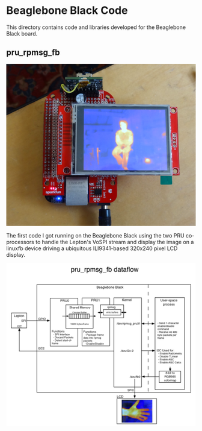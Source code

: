 # Beaglebone Black Code

This directory contains code and libraries developed for the Beaglebone Black board.

## pru\_rpmsg\_fb
![Beaglebone Black Thermal Imaging Camera](pictures/pru_rpmsg_fb.png)

The first code I got running on the Beaglebone Black using the two PRU co-processors to handle the Lepton's VoSPI stream and display the image on a linuxfb device driving a ubiquitous ILI9341-based 320x240 pixel LCD display.

![PRU Pipeline to LCD Display](pictures/pru_rpmsg_fb_dataflow.png)
